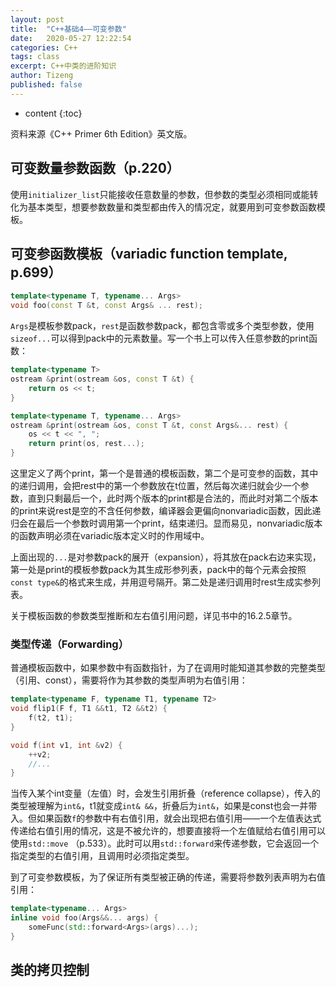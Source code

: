 ```yaml
---
layout: post
title:  "C++基础4——可变参数"
date:   2020-05-27 12:22:54
categories: C++
tags: class
excerpt: C++中类的进阶知识
author: Tizeng
published: false
---
```


* content
{:toc}

资料来源《C++ Primer 6th Edition》英文版。

## 可变数量参数函数（p.220）

使用`initializer_list`只能接收任意数量的参数，但参数的类型必须相同或能转化为基本类型，想要参数数量和类型都由传入的情况定，就要用到可变参数函数模板。

## 可变参函数模板（variadic function template, p.699）

```c++
template<typename T, typename... Args>
void foo(const T &t, const Args& ... rest);
```

`Args`是模板参数pack，`rest`是函数参数pack，都包含零或多个类型参数，使用`sizeof...`可以得到pack中的元素数量。写一个书上可以传入任意参数的print函数：

```c++
template<typename T>
ostream &print(ostream &os, const T &t) {
    return os << t;
}

template<typename T, typename... Args>
ostream &print(ostream &os, const T &t, const Args&... rest) {
    os << t << ", ";
    return print(os, rest...);
}
```

这里定义了两个print，第一个是普通的模板函数，第二个是可变参的函数，其中的递归调用，会把rest中的第一个参数放在t位置，然后每次递归就会少一个参数，直到只剩最后一个，此时两个版本的print都是合法的，而此时对第二个版本的print来说rest是空的不含任何参数，编译器会更偏向nonvariadic函数，因此递归会在最后一个参数时调用第一个print，结束递归。显而易见，nonvariadic版本的函数声明必须在variadic版本定义时的作用域中。

上面出现的`...`是对参数pack的展开（expansion），将其放在pack右边来实现，第一处是print的模板参数pack为其生成形参列表，pack中的每个元素会按照`const type&`的格式来生成，并用逗号隔开。第二处是递归调用时rest生成实参列表。

关于模板函数的参数类型推断和左右值引用问题，详见书中的16.2.5章节。

### 类型传递（Forwarding）

普通模板函数中，如果参数中有函数指针，为了在调用时能知道其参数的完整类型（引用、const），需要将作为其参数的类型声明为右值引用：

```c++
template<typename F, typename T1, typename T2>
void flip1(F f, T1 &&t1, T2 &&t2) {
    f(t2, t1);
}

void f(int v1, int &v2) {
    ++v2;
    //...
}
```

当传入某个int变量（左值）时，会发生引用折叠（reference collapse），传入的类型被理解为`int&`，t1就变成`int& &&`，折叠后为`int&`，如果是const也会一并带入。但如果函数`f`的参数中有右值引用，就会出现把右值引用——一个左值表达式传递给右值引用的情况，这是不被允许的，想要直接将一个左值赋给右值引用可以使用`std::move` （p.533）。此时可以用`std::forward`来传递参数，它会返回一个指定类型的右值引用，且调用时必须指定类型。

到了可变参数模板，为了保证所有类型被正确的传递，需要将参数列表声明为右值引用：

```c++
template<typename... Args>
inline void foo(Args&&... args) {
    someFunc(std::forward<Args>(args)...);
}
```

## 类的拷贝控制
